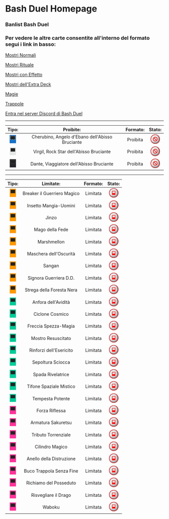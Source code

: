 # Bash Duel Homepage

### Banlist Bash Duel 

### Per vedere le altre carte consentite all'interno del formato segui i link in basso:


[Mostri Normali](/NormalMonsters/MostriNormali.md)

[Mostri Rituale](/RitualMonsters/MostriRituale.md)

[Mostri con Effetto](/EffectMonsters/MostriEffetto.md)

[Mostri dell'Extra Deck](/ExtraDeckMonsters/MostriExtraDeck.md)

[Magie](/Spells/Magie.md)

[Trappole](/Traps/Trappole.md)

[Entra nel server Discord di Bash Duel](https://discord.gg/5XVExPRbbJ)

---

|Tipo:                                                   | Proibite:                                       | Formato: | Stato: |
|:------------------------------------------------------:|:-----------------------------------------------:|:--------:|:------:|
| <img src="/images/link.png" alt="drawing" width="20"/> | Cherubino, Angelo d'Ebano dell'Abisso Bruciante | Proibita | <img src="/images/banned.png" alt="drawing" width="30"/> |
| <img src="/images/synchro.png" alt="drawing" width="20"/> | Virgil, Rock Star dell'Abisso Bruciante | Proibita |<img src="/images/banned.png" alt="drawing" width="30"/> |
| <img src="/images/xyz.png" alt="drawing" width="20"/> | Dante, Viaggiatore dell'Abisso Bruciante | Proibita | <img src="/images/banned.png" alt="drawing" width="30"/> |


---

|Tipo:     | Limitate:                   | Formato: | Stato: |
|:--------:|:---------------------------:|:--------:|:---------------------------------------------------------:|
| <img src="/images/effect.png" alt="drawing" width="20"/> | Breaker il Guerriero Magico | Limitata | <img src="/images/limited.png" alt="drawing" width="30"/> |
| <img src="/images/effect.png" alt="drawing" width="20"/> | Insetto Mangia-Uomini       | Limitata | <img src="/images/limited.png" alt="drawing" width="30"/> |
| <img src="/images/effect.png" alt="drawing" width="20"/> | Jinzo                       | Limitata | <img src="/images/limited.png" alt="drawing" width="30"/> |
| <img src="/images/effect.png" alt="drawing" width="20"/> | Mago della Fede             | Limitata | <img src="/images/limited.png" alt="drawing" width="30"/> |
| <img src="/images/effect.png" alt="drawing" width="20"/> | Marshmellon                 | Limitata | <img src="/images/limited.png" alt="drawing" width="30"/> |
| <img src="/images/effect.png" alt="drawing" width="20"/> | Maschera dell'Oscurità      | Limitata | <img src="/images/limited.png" alt="drawing" width="30"/> |
| <img src="/images/effect.png" alt="drawing" width="20"/> | Sangan                      | Limitata | <img src="/images/limited.png" alt="drawing" width="30"/> |
| <img src="/images/effect.png" alt="drawing" width="20"/> | Signora Guerriera D.D.      | Limitata | <img src="/images/limited.png" alt="drawing" width="30"/> |
| <img src="/images/effect.png" alt="drawing" width="20"/> | Strega della Foresta Nera   | Limitata | <img src="/images/limited.png" alt="drawing" width="30"/> |
| <img src="/images/spell.png" alt="drawing" width="20"/> | Anfora dell'Avidità         | Limitata | <img src="/images/limited.png" alt="drawing" width="30"/> |
| <img src="/images/spell.png" alt="drawing" width="20"/> | Ciclone Cosmico             | Limitata | <img src="/images/limited.png" alt="drawing" width="30"/> |
| <img src="/images/spell.png" alt="drawing" width="20"/> | Freccia Spezza-Magia        | Limitata | <img src="/images/limited.png" alt="drawing" width="30"/> |
| <img src="/images/spell.png" alt="drawing" width="20"/> | Mostro Resuscitato          | Limitata | <img src="/images/limited.png" alt="drawing" width="30"/> |
| <img src="/images/spell.png" alt="drawing" width="20"/> | Rinforzi dell'Esericito     | Limitata | <img src="/images/limited.png" alt="drawing" width="30"/> |
| <img src="/images/spell.png" alt="drawing" width="20"/> | Sepoltura Sciocca           | Limitata | <img src="/images/limited.png" alt="drawing" width="30"/> |
| <img src="/images/spell.png" alt="drawing" width="20"/> | Spada Rivelatrice           | Limitata | <img src="/images/limited.png" alt="drawing" width="30"/> |
| <img src="/images/spell.png" alt="drawing" width="20"/> | Tifone Spaziale Mistico     | Limitata | <img src="/images/limited.png" alt="drawing" width="30"/> |
| <img src="/images/spell.png" alt="drawing" width="20"/> | Tempesta Potente            | Limitata | <img src="/images/limited.png" alt="drawing" width="30"/> |
| <img src="/images/trap.png" alt="drawing" width="20"/> | Forza Riflessa              | Limitata | <img src="/images/limited.png" alt="drawing" width="30"/> |
| <img src="/images/trap.png" alt="drawing" width="20"/> | Armatura Sakuretsu          | Limitata | <img src="/images/limited.png" alt="drawing" width="30"/> |
| <img src="/images/trap.png" alt="drawing" width="20"/> | Tributo Torrenziale         | Limitata | <img src="/images/limited.png" alt="drawing" width="30"/> |
| <img src="/images/trap.png" alt="drawing" width="20"/> | Cilindro Magico             | Limitata | <img src="/images/limited.png" alt="drawing" width="30"/> |
| <img src="/images/trap.png" alt="drawing" width="20"/> | Anello della Distruzione    | Limitata | <img src="/images/limited.png" alt="drawing" width="30"/> |
| <img src="/images/trap.png" alt="drawing" width="20"/> | Buco Trappola Senza Fine    | Limitata | <img src="/images/limited.png" alt="drawing" width="30"/> |
| <img src="/images/trap.png" alt="drawing" width="20"/> | Richiamo del Posseduto      | Limitata | <img src="/images/limited.png" alt="drawing" width="30"/> |
| <img src="/images/trap.png" alt="drawing" width="20"/> | Risvegliare il Drago        | Limitata | <img src="/images/limited.png" alt="drawing" width="30"/> |
| <img src="/images/trap.png" alt="drawing" width="20"/> | Waboku                      | Limitata | <img src="/images/limited.png" alt="drawing" width="30"/> |

